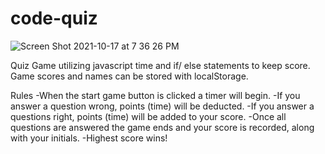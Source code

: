 # code-quiz
![Screen Shot 2021-10-17 at 7 36 26 PM](https://user-images.githubusercontent.com/90150749/137651196-5160169b-ba9b-4bfa-a10e-5fe64bd155cf.png)

Quiz Game utilizing javascript time and if/ else statements to keep score. Game scores and names can be stored with localStorage.

Rules
-When the start game button is clicked a timer will begin.
-If you answer a question wrong, points (time) will be deducted.
-If you answer a questions right, points (time) will be added to your score.
-Once all questions are answered the game ends and your score is recorded, along with your initials.
-Highest score wins!
